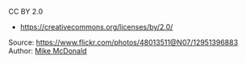 CC BY 2.0
* https://creativecommons.org/licenses/by/2.0/

Source: https://www.flickr.com/photos/48013511@N07/12951396883
Author: [Mike McDonald](https://www.flickr.com/photos/emberstudio/)
